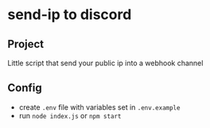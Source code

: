 # send-ip to discord

## Project

Little script that send your public ip into a webhook channel

## Config

- create `.env` file with variables set in `.env.example`
- run `node index.js` or `npm start`